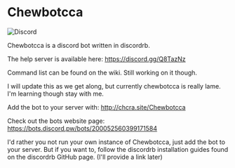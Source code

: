 # Chewbotcca

![Discord](https://discordapp.com/api/guilds/200388197396512768/widget.png)

Chewbotcca is a discord bot written in discordrb.

The help server is available here: https://discord.gg/Q8TazNz

Command list can be found on the wiki. Still working on it though.

I will update this as we get along, but currently chewbotcca is really lame. I'm learning though stay with me.

Add the bot to your server with: http://chcra.site/Chewbotcca

Check out the bots website page: https://bots.discord.pw/bots/200052560399171584

I'd rather you not run your own instance of Chewbotcca, just add the bot to your server. But if you want to, follow the discordrb installation guides found on the discordrb GitHub page. (I'll provide a link later)
